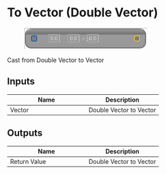 # To Vector (Double Vector)

<div align="left" data-full-width="false"><figure><img src="../../../../.gitbook/assets/to_vector_-double_vector.png" alt=""><figcaption></figcaption></figure></div>

Cast from Double Vector to Vector

## Inputs

<table><thead><tr><th width="170">Name</th><th>Description</th></tr></thead><tbody><tr><td>Vector</td><td>Double Vector to Vector</td></tr></tbody></table>

## Outputs

<table><thead><tr><th width="170">Name</th><th>Description</th></tr></thead><tbody><tr><td>Return Value</td><td>Double Vector to Vector</td></tr></tbody></table>
